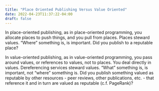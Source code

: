 ```yaml
---
title: "Place Oriented Publishing Versus Value Oriented"
date: 2022-04-23T11:37:22-04:00
draft: false
---
```


In place-oriented publishing, as in place-oriented programming, you allocate places to push things, and you pull from places. Places steward values. “Where” something is, is important. Did you publish to a reputable place?

In value-oriented publishing, as in value-oriented programming, you pass around values, or references to values, not to places. You deal directly in values. Dereferencing services steward values. “What” something is, is important, not “where” something is. Did you publish something valued as reputable by other resources - peer reviews, other publications, etc. - that reference it and in turn are valued as reputable (c.f. PageRank)?